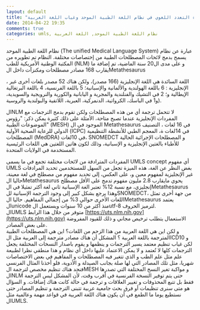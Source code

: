 ```yaml
---
layout: default
title: "ميزة التعدد اللغوي في نظام اللغة الطبية الموحد وغياب اللغة العربية"
date: 2014-04-22 19:35
comments: true
categories: umls, نظام اللغة الطبية الموحد, اللغة العربية
---
```


نظام اللغة الطبية الموحد (The unified Medical Language System) عبارة عن نظام يسمح بدمج لائحات المصطلحات الطبية من إختصاصات مختلفة. النظام تم تطويره من المكتبة الوطنية الأمريكية للطب  (NLM) و  على مدى ال20 سنة الماضية، تم إضافة ما يقارب 168 مصادر مصطلحات ومكنزآت داخل الMetathesaurus 
<!-- more -->
 ، اللغة السائدة هي اللغة الإنجليزية (166 مصدر)، ولكن هناك 52 مصدر بلغات أخرى غير الإنجليزية : 6 باللغة الهولندية والألمانية والإسبانية؛ 5 باللغة الفرنسية، 4 باللغة البرتغالية الإيطالية و؛ 2 في التشيك والفنلندية والمجرية و اليابانية والكورية والنرويجية والسويدية، و1 في الباسك، الكرواتية، الدنمركية، العبرية، اللاتفية والبولندية والروسية).

الNLM لا تتحمل ترجمة أي من هذه المصطلحات ولكن تقوم بدمج الترجمات مع المفردات الإنجليزية عندما تصبح متاحة، الأمثلة على ذلك كثيرة يمكن ذكر: "رؤوس الموضوعات الطبية"   (MESH) الموجود في ال Metathesaurus في 16 لغات ، التصنيف الدولي للرعاية الصحية الأولية (ICPC) في 14لغات ة، المعجم الطبي للأنشطة التنظيمية المصطلحات (MedDRA) في  10لغات، SNOMEDCT و  المصطلحات الإجرائية الحالية للأطباء بالغتين الإنجليزية و الإسبانية، وذلك لكون هاتين اللغتين هي اللغات الرئيسية المستخدمة في الولايات المتحدة.

المفردات المترادفة من لائحات مختلفة تجمع في ما يسمى UMLS concept أي مفهوم UMLS بغض النظر عن الغة، هذه الميزة تجعل من  السهل للمستخدمين تحديد المرادفات غير الإنجليزية لمفهوم معين و، على العكس، إلى تحديد مفهوم من مصطلح في لغة معينة، حاليا الMetathesaurus يحوي مايقارب 2.8 مليون مفهوم تدمج على الأقل مصطلح إنجليزي، مع نسبة 12% تعتبر الغة الإسبانية ثاني لغة أكثر تمثيلا في   الMetathesaurus وهذا يرجع بشكل كبير إلى وجود الترجمة الإسبانية للSNOMEDCT، من جهة أخرى تمثل اللغات الأخرى حوالي 3% من إجمالي المفاهيم. 
حاليا  الMetathesaurus يعتمد الunicode منذ أكثر من 10 سنوات ويستعمل الutf-8 لترميز الحروف.     
الUMLS متوفر من خلال هذا الرابط  [https://uts.nlm.nih.gov](https://uts.nlm.nih.gov) الاستعمال يتطلب ترخيص مجاني و ذلك للقيود المفروضة على بعض المصادر.   
و لكن اين هي اللغة العربية من هذا الزحم من اللغات؟ اين هي المصطلحات الطبية المترجمة باللغة العربية ؟ المشكل أن هناك مصادر مترجمة إلى العربية مثل الICD10 و لكن غياب تنظيم معتمد يسير الترجمات و ينظمها و يقوم باصدار النسخات المختلفة يجعل الترجمات كلها لا تُعتمد و لا يمكن الاعتماد عليها داخل أي نظام و هذا منطقي نظرا لطبيعة علم مثل علم الطب و الذي تتغير فيه المصطلحات و المفاهيم في بعض الاختصاصات شهريا،  مثل تلك المصادر التي لها صلة بجانب الصيدلة و الأدوية، فلو أخذنا المثال الفرنسي فنجد هناك تنظيم مخصص لترجمة الMESH   و مواكبة تغير النسخ المختلفة التي تصدرها الNLM حتى يتم توفير النسخة الفرنسية في أقرب وقت، لأن المشكل ليس الترجمة فقط بل تتبع المحذوفات و تغيير العلاقات و ترجمة في حالة كانت هناك إضافات. و السؤال هو متى سنرى تنظيمات أو فرق بحث جامعية عربية تتبنى الترجمة و تنظيم المصادر حتى نستطيع يوما ما الطمع في أن يكون هناك اللغة العربية في قواعد مهمة  وعالمية مثل الUMLS.
    

